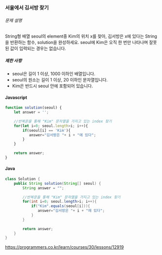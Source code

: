 ### 서울에서 김서방 찾기

###### 문제 설명

String형 배열 seoul의 element중 Kim의 위치 x를 찾아, 김서방은 x에 있다는 String을 반환하는 함수, solution을 완성하세요. seoul에 Kim은 오직 한 번만 나타나며 잘못된 값이 입력되는 경우는 없습니다.

##### 제한 사항

- seoul은 길이 1 이상, 1000 이하인 배열입니다.
- seoul의 원소는 길이 1 이상, 20 이하인 문자열입니다.
- Kim은 반드시 seoul 안에 포함되어 있습니다.



#### Javascript

~~~javascript
function solution(seoul) {
    let answer = '';
    
    //반복문을 통해 "Kim" 문자열을 가지고 있는 index 찾기
    for(let i=0; seoul.length>i; i++){
        if(seoul[i] == 'Kim'){
           answer="김서방은 "+ i + "에 있다";
        }
    }
    
    return answer;
}
~~~



#### Java

~~~java
class Solution {
    public String solution(String[] seoul) {
        String answer = "";
        
        //반복문을 통해 "Kim" 문자열을 가지고 있는 index 찾기
        for(int i=0; seoul.length>i; i++){
            if("Kim".equals(seoul[i])){
               answer="김서방은 "+ i + "에 있다";
            }
        }
        
        return answer;
    }
}
~~~



https://programmers.co.kr/learn/courses/30/lessons/12919